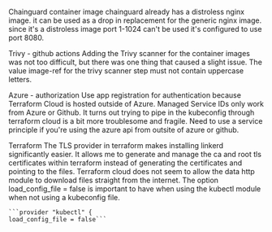 Chainguard container image
    chainguard already has a distroless nginx image.
    it can be used as a drop in replacement for the generic nginx image.
    since it's a distroless image port 1-1024 can't be used it's configured to use port 8080.

Trivy - github actions
    Adding the Trivy scanner for the container images was not too difficult, but there was one thing that caused a slight issue. The value image-ref for the trivy scanner step must not contain uppercase letters.

Azure - authorization
    Use app registration for authentication because Terraform Cloud is hosted outside of Azure.
    Managed Service IDs only work from Azure or Github.
    It turns out trying to pipe in the kubeconfig through terraform cloud is a bit more troublesome and fragile.
    Need to use a service principle if you're using the azure api from outsite of azure or github.

Terraform
    The TLS provider in terraform makes installing linkerd significantly easier. It allows me to generate and manage the ca and root tls certificates within terraform instead of generating the certificates and pointing to the files.
    Terraform cloud does not seem to allow the data http module to download files straight from the internet.
    The option load_config_file = false is important to have when using the kubectl module when not using a kubeconfig file.

    ```provider "kubectl" {
    load_config_file = false```